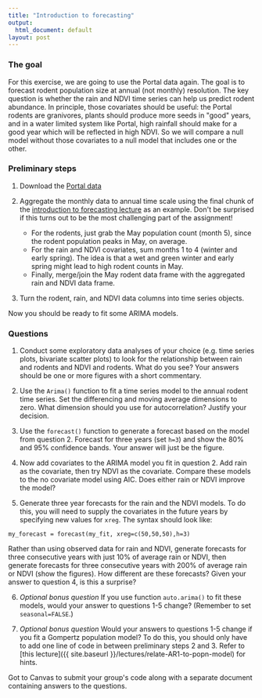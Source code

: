 ```yaml
---
title: "Introduction to forecasting"
output:
  html_document: default
layout: post
---
```


### The goal ###

For this exercise, we are going to use the Portal data again. The goal is 
to forecast rodent population size at annual (not monthly) resolution. The
key question is whether the rain and NDVI time series can help us predict
rodent abundance. In principle, those covariates should be useful: the 
Portal rodents are granivores, plants should produce more seeds in "good"
years, and in a water limited system like Portal, high rainfall should make
for a good year which will be reflected in high NDVI. So we will compare a 
null model without those covariates to a null model that includes one or 
the other.

### Preliminary steps ###

1. Download the [Portal data](https://github.com/pbadler/forecasting-dynamics-course/blob/master/data/portal_timeseries.csv)

2. Aggregate the monthly data to annual time scale using the final chunk of the
[introduction to forecasting lecture](https://github.com/pbadler/forecasting-dynamics-course/blob/master/lectures/forecasting-intro.R) as an example. Don't be surprised if this turns
out to be the most challenging part of the assignment! 
      + For the rodents, just grab the May population count (month 5), since the rodent population peaks in May, on average. 
      + For the rain and NDVI covariates, sum months 1 to 4 (winter and early spring). The idea is that a wet and green winter and early spring might lead to high rodent counts in May.
      + Finally, merge/join the May rodent data frame with the aggregated rain and NDVI data frame.

3. Turn the rodent, rain, and NDVI data columns into time series objects.

Now you should be ready to fit some ARIMA models.

### Questions ###

1. Conduct some exploratory data analyses of your choice (e.g. time series
plots, bivariate scatter plots) to look for the relationship between
rain and rodents and NDVI and rodents. What do you see? Your answers should 
be one or more figures with a short commentary.

2. Use the `Arima()` function to fit a time series model to the annual rodent 
time series. Set the differencing and moving average dimensions to zero. What 
dimension should you use for autocorrelation? Justify your decision.

3. Use the `forecast()` function to generate a forecast based on the model
from question 2. Forecast for three years (set `h=3`) and show the 
80% and 95% confidence bands. Your answer will just be the figure.

4. Now add covariates to the ARIMA model you fit in question 2. Add rain 
as the covariate, then try NDVI as the covariate. Compare these models to 
the no covariate model using AIC. Does either rain or NDVI improve the model?

5. Generate three year forecasts for the rain and the NDVI models. To do this,
you will need to supply the covariates in the future years by specifying new
values for `xreg`. The syntax should look like:
```
my_forecast = forecast(my_fit, xreg=c(50,50,50),h=3)
```
Rather than using observed data for rain and NDVI, generate forecasts for three 
consecutive years with just 10% of average rain or NDVI, then generate forecasts
for three consecutive years with 200% of average rain or NDVI (show the figures). 
How different are these forecasts? Given your answer to question 4, is this a 
surprise?

6. *Optional bonus question* If you use function `auto.arima()` to fit these models,
would your answer to questions 1-5 change? (Remember to set `seasonal=FALSE`.)

7. *Optional bonus question* Would your answers to questions 1-5 change if you
fit a Gompertz population model? To do this, you should only have to add one line
of code in between preliminary steps 2 and 3. Refer to [this lecture]({{ site.baseurl }}/lectures/relate-AR1-to-popn-model) for hints.

Got to Canvas to submit your group's code along with a separate document containing answers to the questions.



